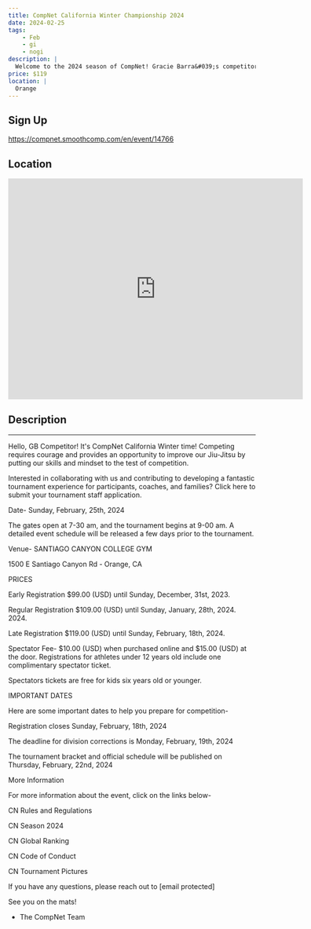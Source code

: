 ```yaml
---
title: CompNet California Winter Championship 2024
date: 2024-02-25
tags:
    - Feb
    - gi 
    - nogi 
description: |
  Welcome to the 2024 season of CompNet! Gracie Barra&#039;s competitors from around the globe will showcase their Jiu-Jitsu expertise and live unforgettable moments in over a hundred tournaments this season
price: $119
location: |
  Orange
---
```

## Sign Up
https://compnet.smoothcomp.com/en/event/14766

## Location
<iframe src="https://www.google.com/maps/embed?pb=!1m18!1m12!1m3!1d12345.6789!2d-117.7645909!3d33.7952032!2m3!1f0!2f0!3f0!3m2!1i1024!2i768!4f13.1!3m3!1m2!1s0x0%3A0x0!2z33.7952032!5e0!3m2!1sen!2sus!4v1234567890" width="600" height="450" style="border:0;" allowfullscreen="" loading="lazy"></iframe>

## Description
______________________________________________________________________________________________


Hello, GB Competitor! It's CompNet California Winter time! Competing requires courage and provides an opportunity to improve our Jiu-Jitsu by putting our skills and mindset to the test of competition.


Interested in collaborating with us and contributing to developing a fantastic tournament experience for participants, coaches, and families? Click here to submit your tournament staff application.


Date- Sunday, February, 25th, 2024


The gates open at 7-30 am, and the tournament begins at 9-00 am. A detailed event schedule will be released a few days prior to the tournament.


Venue- SANTIAGO CANYON COLLEGE GYM


1500 E Santiago Canyon Rd - Orange, CA


PRICES



Early Registration $99.00 (USD) until Sunday, December, 31st, 2023.


Regular Registration $109.00 (USD) until Sunday, January, 28th, 2024. 2024.


Late Registration $119.00 (USD) until Sunday, February, 18th, 2024.




Spectator Fee- $10.00 (USD) when purchased online and $15.00 (USD) at the door. Registrations for athletes under 12 years old include one complimentary spectator ticket. 




Spectators tickets are free for kids six years old or younger. 



IMPORTANT DATES


Here are some important dates to help you prepare for competition-



Registration closes Sunday, February, 18th, 2024


The deadline for division corrections is Monday, February, 19th, 2024


The tournament bracket and official schedule will be published on Thursday, February, 22nd, 2024



More Information


For more information about the event, click on the links below-



CN Rules and Regulations


CN Season 2024


CN Global Ranking


CN Code of Conduct


CN Tournament Pictures



If you have any questions, please reach out to [email protected]


See you on the mats!


- The CompNet Team